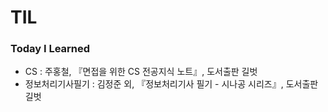 # TIL
### Today I Learned

- CS : 주홍철, 『면접을 위한 CS 전공지식 노트』, 도서출판 길벗
- 정보처리기사필기 : 김정준 외, 『정보처리기사 필기 - 시나공 시리즈』, 도서출판 길벗
